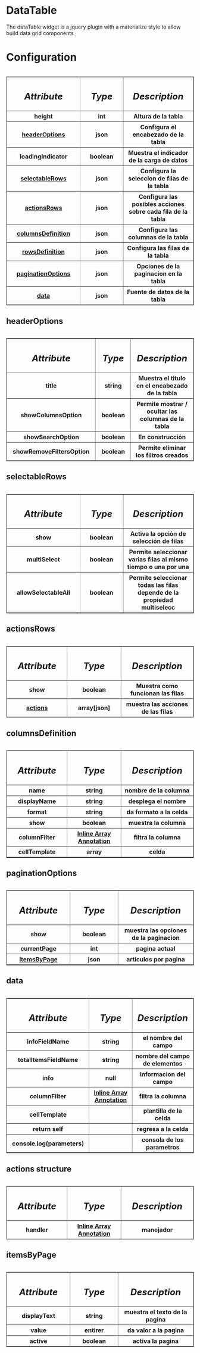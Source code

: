 


<h1>DataTable</h1>

The dataTable widget is a jquery plugin with a materialize style to allow build data grid components

<h1>Configuration</h1>




<table>
<table border="1" cellpadding="15" cellspacing="0" width="75%">
       
<th width="10%"scope="col"><i><h2>Attribute</i></th></h2>
 <th width="10%"scope="col"><i><h2>Type</th></i></h2>
 <th width="10%"scope="col"><i><h2>Description</th></i></h2>

 <tr>
    
 <th>height</th>
 <th>int</th>
 <th>Altura de la tabla</th>
            
 </tr>
 
<tr>
    
 <th><a href="#headerOptions">headerOptions</th></a>
 <th>json</th>
 <th>Configura el encabezado de la tabla</th>
            
 </tr>
 
 <tr>
    
 <th>loadingIndicator</th>
 <th>boolean</th>
 <th>Muestra el indicador de la carga de datos</th>
            
 </tr>
 
 <tr>
    
 <th><a href="#selectableRows">selectableRows</th></a>
 <th>json</th>
 <th>Configura la seleccion de filas de la tabla</th>
            
 </tr>
 
 <tr>
    
 <th><a href="#actionsRows">actionsRows</th><a/>
 <th>json</th>
 <th>Configura las posibles acciones sobre cada fila de la tabla</th>
            
 </tr>
 
 <tr>
    
 <th><a href="#columnsDefinition">columnsDefinition</th></a>
 <th>json</th>
 <th>Configura las columnas de la tabla</th>
            
 </tr>
 
 <tr>
    
 <th><a href="#rowsDefinition">rowsDefinition</th></a>
 <th>json</th>
 <th>Configura las filas de la tabla</th>
            
 </tr>
 
 <tr>
    
 <th><a href="#paginationOptions">paginationOptions</th>
 <th>json</th>
 <th>Opciones de la paginacion en la tabla</th>
            
 </tr>
 
 <tr>
    
 <th><a href="#data">data</th></a>
 <th>json</th>
 <th>Fuente de datos de la tabla</th>
            
 </tr>
</table>





           
  <h2 id="headerOptions">headerOptions</h2>
    <table>
   <table border="1" cellpadding="15" cellspacing="0" width="75%">
                 

 <th width="10%"scope="col"><i><h2>Attribute</i></th></h2>
 <th width="10%"scope="col"><i><h2>Type</th></i></h2>
 <th width="10%"scope="col"><i><h2>Description</th></i></h2>
                   
<tr>
 <th>title </th>
 <th>string</th>
 <th>Muestra el titulo en el encabezado de la tabla</th>
            
 </tr>
            
 <tr>
 <th>showColumnsOption</th>
 <th>boolean</th>
 <th>Permite mostrar / ocultar las columnas de la tabla</th>
  </tr>
            
  <tr>
  <th> showSearchOption</td>
  <th>boolean</th>
  <th>En construcción </th>
  </tr>
  
  <tr>
  <th> showRemoveFiltersOption</th>
  <th>boolean</th>
  <th>Permite eliminar los filtros creados</th>
  </tr>
  
  
  </table>
  
<h2 id="selectableRows">selectableRows</h2>
<table>
<table border="1" cellpadding="15" cellspacing="0" width="75%">
       
 <th width="10%"scope="col"><i><h2>Attribute</i></th></h2>
 <th width="10%"scope="col"><i><h2>Type</th></i></h2>
 <th width="10%"scope="col"><i><h2>Description</th></i></h2>

 <tr>
 <th>show</th>
 <th>boolean</th>
 <th>Activa la opción de selección de filas </th>
 </tr>
 
 <tr>
 <th>multiSelect</th>
 <th>boolean</th>
 <th>Permite seleccionar varias filas al mismo tiempo o una por una</th>
 </tr>
 
<tr>
 <th> allowSelectableAll</th>
 <th>boolean</th>
 <th>Permite seleccionar todas las filas depende de la propiedad multiselecc</th>
 </tr>
 </table>
            

 <h2 id="actionsRows">actionsRows</h2>  
 <table>
 <table border="1" cellpadding="15" cellspacing="0" width="75%">
               
<th width="10%"scope="col"><i><h2>Attribute</i></th></h2>
 <th width="10%"scope="col"><i><h2>Type</th></i></h2>
 <th width="10%"scope="col"><i><h2>Description</th></i></h2>
 </tr>

 
 <tr>
<th>show</th>
<th>boolean</th>
<th>Muestra como funcionan las filas</th>
</tr>
            
  <tr>
<th><a href="#actions structure">actions</th></a>
<th>array[json]</th>
<th>muestra las acciones de las filas</th>
</tr>
 </table> 


 <h2 id="columnsDefinition">columnsDefinition</h2>
 <table>

  <table border="1" cellpadding="15" cellspacing="0" width="75%">
                                                               
<th width="10%"scope="col"><i><h2>Attribute</i></th></h2>
 <th width="10%"scope="col"><i><h2>Type</th></i></h2>
 <th width="10%"scope="col"><i><h2>Description</th></i></h2>
 <tr>
 <th>name</th>
 <th>string</th>
 <th>nombre de la columna</th>
 </tr>
   
 <tr>
<th>displayName</th>
 <th>string</th>
 <th>desplega el nombre</th> 
</tr> 

<tr>
 <th>format</th>
 <th>string</th>
 <th>da formato a la celda</th>
 </tr> 
 
 <tr>
 <th>show</th>
 <th>boolean</th>
 <th>muestra la columna</th>
 </tr>
 
 <tr>
 <th>columnFilter</th>
 <th><a href="https://docs.angularjs.org/guide/di">Inline Array Annotation</th></a>
 <th>filtra la columna</th>
 </tr> 
 
  <tr>
 <th>cellTemplate</th>
 <th>array</th>
 <th>celda</th>
 </tr> 
 
  </table>
 
 
 <h2 id="paginationOptions">paginationOptions</h2>  
     <table>
         
 <table border="1" cellpadding="15" cellspacing="0" width="75%">
                    
 <th width="10%"scope="col"><i><h2>Attribute</i></th></h2>
 <th width="10%"scope="col"><i><h2>Type</th></i></h2>
 <th width="10%"scope="col"><i><h2>Description</th></i></h2>
 
  <tr> 
 <th>show</th>
 <th>boolean</th>
 <th>muestra las opciones de la paginacion</th>   
 </tr>
 
<tr>  
<th>currentPage</th>
<th>int</th>
<th>pagina actual</th>    
</tr>

<tr>  
<th><a href="#itemsByPage">itemsByPage</th>
<th>json</th>
<th>articulos por pagina</th>    
</tr>   
 </table>
 
<h2 id="data">data</h2>  
<table>
                                                  
<table border="1" cellpadding="15" cellspacing="0" width="75%">
<th width="10%"scope="col"><i><h2>Attribute</i></th></h2>
 <th width="10%"scope="col"><i><h2>Type</th></i></h2>
 <th width="10%"scope="col"><i><h2>Description</th></i></h2>
                                                                   
 <tr>
<th>infoFieldName</th>
<th>string</th>
<th> el nombre del campo</th>
</tr>

<tr>   
<th>totalItemsFieldName</th>
<th>string</th>
<th>nombre del campo de elementos</th>   
</tr>           

<tr>
<th>info</th>
<th>null</th>
<th>informacion del campo</th>
</tr>



<tr>    
<th>columnFilter</th>
<th><a href="https://docs.angularjs.org/guide/di">Inline Array Annotation</th></a></th>
<th>filtra la columna</th>
</tr> 

<tr>    
<th>cellTemplate</th>
<th></th>
<th>plantilla de la celda</th>
</tr>    
             
<tr>    
<th>return self</th>
<th></th>
<th>regresa a la celda</th>
</tr> 

<tr>
<th>console.log(parameters)</th>
<th></th>
<th>consola de los parametros</th>
</tr>   
</table>

<h2 id="actions structure">actions structure</h2>
 <table>

  <table border="1" cellpadding="15" cellspacing="0" width="75%">
                                                               
<th width="10%"scope="col"><i><h2>Attribute</i></th></h2>
 <th width="10%"scope="col"><i><h2>Type</th></i></h2>
 <th width="10%"scope="col"><i><h2>Description</th></i></h2>

 <tr>
    <th>handler</th>
    <th><a href="https://docs.angularjs.org/guide/di">Inline Array Annotation</th></a>
    <th>manejador</th>
    </tr>
    </table>
    
<h2 id="itemsByPage">itemsByPage</h2>
 <table>

  <table border="1" cellpadding="15" cellspacing="0" width="75%">
                                                               
 <th width="10%"scope="col"><i><h2>Attribute</i></th></h2>
 <th width="10%"scope="col"><i><h2>Type</th></i></h2>
 <th width="10%"scope="col"><i><h2>Description</th></i></h2>


 <tr>
    <th>displayText</th>
    <th>string</th>
    <th>muestra el texto de la pagina</th>
    </tr>

 <tr>
    <th>value</th>
    <th>entirer</th>
    <th>da valor a la pagina</th>
    </tr>
<tr>
    <th>active</th>
    <th>boolean</th>
    <th>activa la pagina</th>
    </tr>
</table>

























                     
        
        
               
                        
        
        
        











     



